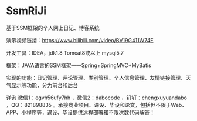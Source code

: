 # SsmRiJi
基于SSM框架的个人网上日记、博客系统

演示视频链接：https://www.bilibili.com/video/BV19G411W74E

开发工具：IDEA，jdk1.8 Tomcat8或以上 mysql5.7

框架：JAVA语言的SSM框架——Spring+SpringMVC+MyBatis

实现的功能：日记管理、评论管理、类别管理、个人信息管理、友情链接管理、天气显示等功能，分为前台和后台

详询 微信1：egvh56ufy7hh ，微信2：dabocode ，钉钉：chengxuyuandabo ，QQ：821898835 。承接商业项目、课设、毕设和论文，包括但不限于Web、APP、小程序等，课设、毕设提供远程部署和不限次数代码解答！
